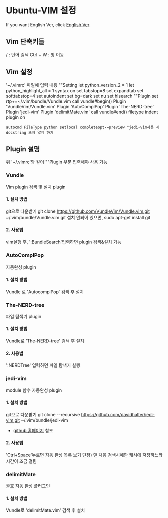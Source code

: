 # Ubuntu-VIM 설정
If you want English Ver, click [English Ver]()
## Vim 단축키들
/ : 단어 검색
Ctrl + W : 창 이동
## Vim 설정
'~/.vimrc' 파일에 입력 내용
	""Setting
	let python_version_2 = 1
	let python_highlight_all = 1
	syntax on
	set tabstop=8
	set expandtab
	set softtabstop=4
	set autoindent
	set bg=dark
	set nu
	set hlsearch
	""Plugin
	set rtp+=~/.vim/bundle/Vundle.vim
	call vundle#begin()
	Plugin 'VundleVim/Vundle.vim'
	Plugin 'AutoComplPop'
	Plugin 'The-NERD-tree'
	Plugin 'jedi-vim'
	Plugin 'delimitMate.vim'
	call vundle#end()
	filetype indent plugin on

	autocmd FileType python setlocal completeopt-=preview "jedi-vim사용 시 docstring 뜨지 않게 하기

## Plugin 설명
위 '~/.vimrc'와 같이 ""Plugin 부분 입력해야 사용 가능
### Vundle
Vim plugin 검색 및 설치 plugin
#### 1. 설치 방법
git으로 다운받기
	git clone https://github.com/VundleVim/Vundle.vim.git ~/.vim/bundle/Vundle.vim
git 설치 안되어 있으면,
	sudo apt-get install git
#### 2. 사용법
vim실행 후, ':BundleSearch'입력하면 plugin 검색&설치 가능

### AutoComplPop
자동완성 plugin
#### 1. 설치 방법
Vundle 로 'AutocomplPop' 검색 후 설치

### The-NERD-tree
파일 탐색기 plugin
#### 1. 설치 방법
Vundle로 'The-NERD-tree' 검색 후 설치
#### 2. 사용법
':NERDTree' 입력하면 파일 탐색기 실행

### jedi-vim
module 함수 자동완성 plugin
#### 1. 설치 방법
git으로 다운받기
	git clone --recursive https://github.com/davidhalter/jedi-vim.git ~/.vim/bundle/jedi-vim
* [github 홈페이지](https://github.com/davidhalter/jedi-vim) 참조
#### 2. 사용법
'Ctrl+Space'누르면 자동 완성 목록 보기
단점) 맨 처음 검색시에만 캐시에 저장하느라 시간이 조금 걸림

### delimitMate
괄호 자동 완성 플러그인
#### 1. 설치 방법
Vundle로 'delimitMate.vim' 검색 후 설치
